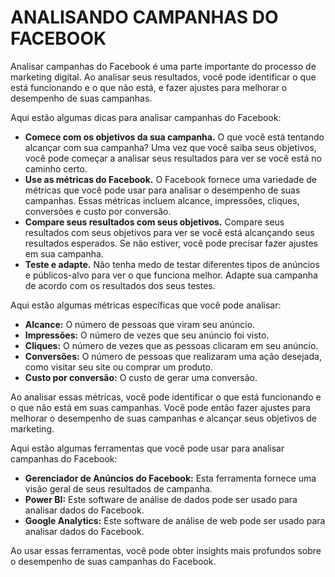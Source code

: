 # ANALISANDO CAMPANHAS DO FACEBOOK
Analisar campanhas do Facebook é uma parte importante do processo de marketing digital. Ao analisar seus resultados, você pode identificar o que está funcionando e o que não está, e fazer ajustes para melhorar o desempenho de suas campanhas.

Aqui estão algumas dicas para analisar campanhas do Facebook:

* **Comece com os objetivos da sua campanha.** O que você está tentando alcançar com sua campanha? Uma vez que você saiba seus objetivos, você pode começar a analisar seus resultados para ver se você está no caminho certo.
* **Use as métricas do Facebook.** O Facebook fornece uma variedade de métricas que você pode usar para analisar o desempenho de suas campanhas. Essas métricas incluem alcance, impressões, cliques, conversões e custo por conversão.
* **Compare seus resultados com seus objetivos.** Compare seus resultados com seus objetivos para ver se você está alcançando seus resultados esperados. Se não estiver, você pode precisar fazer ajustes em sua campanha.
* **Teste e adapte.** Não tenha medo de testar diferentes tipos de anúncios e públicos-alvo para ver o que funciona melhor. Adapte sua campanha de acordo com os resultados dos seus testes.

Aqui estão algumas métricas específicas que você pode analisar:

* **Alcance:** O número de pessoas que viram seu anúncio.
* **Impressões:** O número de vezes que seu anúncio foi visto.
* **Cliques:** O número de vezes que as pessoas clicaram em seu anúncio.
* **Conversões:** O número de pessoas que realizaram uma ação desejada, como visitar seu site ou comprar um produto.
* **Custo por conversão:** O custo de gerar uma conversão.

Ao analisar essas métricas, você pode identificar o que está funcionando e o que não está em suas campanhas. Você pode então fazer ajustes para melhorar o desempenho de suas campanhas e alcançar seus objetivos de marketing.

Aqui estão algumas ferramentas que você pode usar para analisar campanhas do Facebook:

* **Gerenciador de Anúncios do Facebook:** Esta ferramenta fornece uma visão geral de seus resultados de campanha.
* **Power BI:** Este software de análise de dados pode ser usado para analisar dados do Facebook.
* **Google Analytics:** Este software de análise de web pode ser usado para analisar dados do Facebook.

Ao usar essas ferramentas, você pode obter insights mais profundos sobre o desempenho de suas campanhas do Facebook.